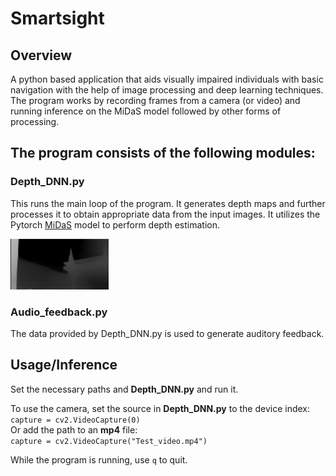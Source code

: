 # Smartsight

## Overview
A python based application that aids visually impaired individuals with basic navigation with the help of image processing and deep learning techniques. The program works by recording frames from a camera (or video) and running inference on the MiDaS model followed by other forms of processing.


## The program consists of the following modules:   


### Depth_DNN.py
This runs the main loop of the program. It generates depth maps and further processes it to obtain appropriate data from the input images. It utilizes the Pytorch [MiDaS](https://pytorch.org/hub/intelisl_midas_v2/) model to perform depth estimation.


![MiDaS Depth Map](overview_img/midas_img.png)


### Audio_feedback.py
The data provided by Depth_DNN.py is used to generate auditory feedback.


## Usage/Inference
Set the necessary paths and **Depth_DNN.py** and run it.


To use the camera, set the source in **Depth_DNN.py** to the device index:  
`capture = cv2.VideoCapture(0)`  
Or add the path to an **mp4** file:  
`capture = cv2.VideoCapture("Test_video.mp4")`  

While the program is running, use `q` to quit.
